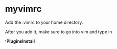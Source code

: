 # myvimrc
Add the .vimrc to your home directory. 

After you add it, make sure to go into vim and type in

<b>
 :PluginsInstall
</b>

